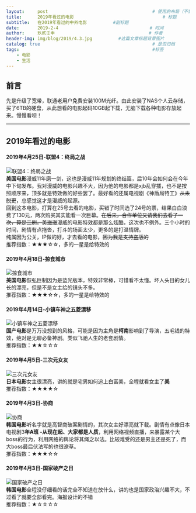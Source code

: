 ```yaml
---
layout:     post   				                        # 使用的布局（不需要改）
title:      2019年看过的电影 			            	        # 标题 
subtitle:   在2019年看过的中外电影          #副标题
date:       2019-2-4            				       # 时间
author:     玖贰壬申					            	# 作者
header-img: img/blog/2019/4.3.jpg 	       #这篇文章标题背景图片
catalog: true 					                     	# 是否归档
tags:							                     	#标签
    - 电影
    - 生活
---
```

## 前言

先是升级了宽带，联通老用户免费安装100M光纤。由此安装了NAS个人云存储，买了6TB的硬盘，从此想看的电影起码10GB起下载，无脑下载各种电影存放起来。慢慢看呗！

---


## 2019年看过的电影

####  2019年4月25日-联盟4：终局之战
![联盟4：终局之战](	https://blog-1257973271.cos.ap-shanghai.myqcloud.com/%E5%A4%8D%E4%BB%87%E8%80%85%E8%81%94%E7%9B%9F4.jpg)<br>
**美国电影**漫威11年磨一剑，这也是漫威11年规划的终结篇，后10年会如何会在今年中下旬发布。我对漫威的电影兴趣不大，因为他的电影都是xjb乱穿插，也不是按照顺序来，顶多就是特效做的好些罢了。最好看的还属电视剧《神盾局特工》~~从未脱更~~，总感觉这才是漫威的起源。<br>
回到这本电影，打算在25号去看的电影，买错了时间选了24号的票，结果白白浪费了130元，两次购买其实能看一次巨幕。~~在后来，合作单位又请我们去看了一次，算是二刷。美滋滋~~漫威的电影特效都是那么炫酷，这次也不例外。三个小时的时间，剧情有点拖沓，打斗的场面太少，更多的是打温情牌。<br>
纯属因为公关，IP做的好，才去看的电影，~~因为我是支持盗版的~~<br>
推荐指数：★★★☆☆，多的一星是给特效的

####  2019年4月18日-掠食城市
![掠食城市](https://blog-1257973271.cos.ap-shanghai.myqcloud.com/%E6%8E%A0%E9%A3%9F%E5%9F%8E%E5%B8%82.jpg)<br>
**美国电影**恢弘巨制因为是蓝光版本，特效非常棒，可惜看不太懂。坏人头目的女儿长的漂亮，但是不是女主给的镜头不多。<br>
推荐指数：★★★☆☆，多的一星是给特效的

####  2019年4月14日-小镇车神之五菱漂移
![小镇车神之五菱漂移](https://blog-1257973271.cos.ap-shanghai.myqcloud.com/%E5%B0%8F%E9%95%87%E8%BD%A6%E7%A5%9E%E4%B9%8B%E4%BA%94%E8%8F%B1%E6%BC%82%E7%A7%BB.jpg)<br>
**国产电影**是万万没想到的风格，可能是因为主角是**柯南**影响到了导演，五毛钱的特效，绝对是无聊必备神剧。类似飞驰人生的老套剧情。<br>
推荐指数：★★☆☆☆

####  2019年4月5日-三次元女友
![三次元女友](https://blog-1257973271.cos.ap-shanghai.myqcloud.com/p2520170117.jpg)<br>
**日本电影**女主很漂亮，讲的就是宅男如何追上白富美，全程就看女主了**美**<br>
推荐指数：★★★★☆

####  2019年4月3日-协商
![协商](https://blog-1257973271.cos.ap-shanghai.myqcloud.com/%E5%8D%8F%E5%95%86.jpg)<br>
**韩国电影**听名字就是高智商破案剧情的，其次女主好漂亮就下载。剧情有点像日本电视剧3**年A班 -从现在起、大家都是人质**，利用网络视频直播，来暴露某个大boss的行为，利用网络的舆论将其绳之以法。比较难受的还是男主还是死了，而大boss最后伏法写的也很潦草。<br>
推荐指数：★★★☆☆

####  2019年4月3日-国家破产之日
![国家破产之日](https://blog-1257973271.cos.ap-shanghai.myqcloud.com/%E7%A0%B4%E4%BA%A7%E5%9B%BD%E5%AE%B6%E4%B9%8B%E6%97%A5.jpg)<br>
**韩国电影**全程没仔细看的话完全不知道在放什么，讲的也是国家政治兴趣不大，不过看了就要全部看完。海报设计的不错<br>
推荐指数：★☆☆☆☆
